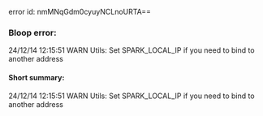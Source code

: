 error id: nmMNqGdm0cyuyNCLnoURTA==
### Bloop error:

24/12/14 12:15:51 WARN Utils: Set SPARK_LOCAL_IP if you need to bind to another address
#### Short summary: 

24/12/14 12:15:51 WARN Utils: Set SPARK_LOCAL_IP if you need to bind to another address